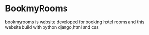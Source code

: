 # BookmyRooms
bookmyrooms is website developed for booking hotel rooms and this website build with python django,html and css
